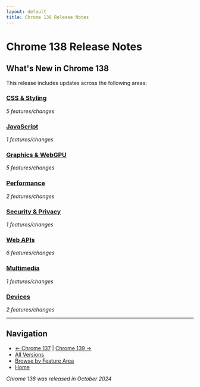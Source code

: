 ```yaml
---
layout: default
title: Chrome 138 Release Notes
---
```


# Chrome 138 Release Notes

## What's New in Chrome 138

This release includes updates across the following areas:

### [CSS & Styling](./css)
*5 features/changes*

### [JavaScript](./javascript)
*1 features/changes*

### [Graphics & WebGPU](./graphics-webgpu)
*5 features/changes*

### [Performance](./performance)
*2 features/changes*

### [Security & Privacy](./security-privacy)
*1 features/changes*

### [Web APIs](./webapi)
*6 features/changes*

### [Multimedia](./multimedia)
*1 features/changes*

### [Devices](./devices)
*2 features/changes*

---

## Navigation
- [← Chrome 137](../chrome-137/) | [Chrome 139 →](../chrome-139/)
- [All Versions](../)
- [Browse by Feature Area](/areas/)
- [Home](/)

*Chrome 138 was released in October 2024*
